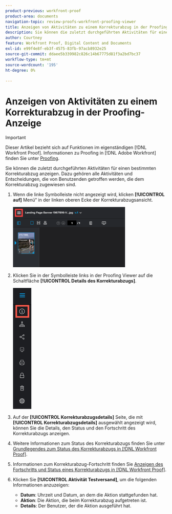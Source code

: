 ```yaml
---
product-previous: workfront-proof
product-area: documents
navigation-topic: review-proofs-workfront-proofing-viewer
title: Anzeigen von Aktivitäten zu einem Korrekturabzug in der Proofing-Anzeige
description: Sie können die zuletzt durchgeführten Aktivitäten für einen bestimmten Korrekturabzug anzeigen. Dazu gehören alle Aktivitäten und Entscheidungen, die von Benutzenden getroffen werden, die dem Korrekturabzug zugewiesen sind.
author: Courtney
feature: Workfront Proof, Digital Content and Documents
exl-id: e99f4e8f-eb3f-4575-83fb-97acb8932e25
source-git-commit: ddaee5b339982c826c14b67775d81f3a2bd7bc37
workflow-type: tm+mt
source-wordcount: '195'
ht-degree: 0%

---
```


# Anzeigen von Aktivitäten zu einem Korrekturabzug in der Proofing-Anzeige

>[!IMPORTANT]
>
>Dieser Artikel bezieht sich auf Funktionen im eigenständigen [!DNL Workfront Proof]. Informationen zu Proofing in [!DNL Adobe Workfront] finden Sie unter [Proofing](../../../review-and-approve-work/proofing/proofing.md).

Sie können die zuletzt durchgeführten Aktivitäten für einen bestimmten Korrekturabzug anzeigen. Dazu gehören alle Aktivitäten und Entscheidungen, die von Benutzenden getroffen werden, die dem Korrekturabzug zugewiesen sind.

1. Wenn die linke Symbolleiste nicht angezeigt wird, klicken **[!UICONTROL auf]** Menü“ in der linken oberen Ecke der Korrekturabzugsansicht.

   ![Menü „Korrekturabzugsansicht“](assets/menu-icon-in-proofing-viewer-350x188.png)

1. Klicken Sie in der Symbolleiste links in der Proofing Viewer auf die Schaltfläche **[!UICONTROL Details des Korrekturabzugs]**.

   ![Proofing_Viewer_toolbar_button_-_proof_details.png](assets/proofing-viewer-toolbar-button---proof-details.png)

1. Auf der **[!UICONTROL Korrekturabzugsdetails]** Seite, die mit **[!UICONTROL Korrekturabzugsdetails]** ausgewählt angezeigt wird, können Sie die Details, den Status und den Fortschritt des Korrekturabzugs anzeigen.

1. Weitere Informationen zum Status des Korrekturabzugs finden Sie unter [Grundlegendes zum Status des Korrekturabzugs in [!DNL Workfront Proof]](../../../workfront-proof/wp-work-proofsfiles/manage-your-work/proof-state.md).

1. Informationen zum Korrekturabzug-Fortschritt finden Sie [Anzeigen des Fortschritts und Status eines Korrekturabzugs in [!DNL Workfront Proof]](../../../workfront-proof/wp-work-proofsfiles/manage-your-work/view-progress-and-status-of-proof.md).
1. Klicken Sie **[!UICONTROL Aktivität Testversand]**, um die folgenden Informationen anzuzeigen:

   * **Datum**: Uhrzeit und Datum, an dem die Aktion stattgefunden hat.
   * **Aktion**: Die Aktion, die beim Korrekturabzug aufgetreten ist.
   * **Details**: Der Benutzer, der die Aktion ausgeführt hat.

